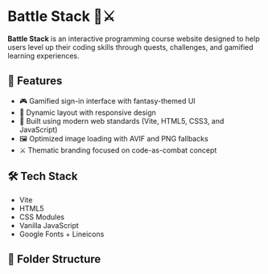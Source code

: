 # Battle Stack 🧠⚔️

**Battle Stack** is an interactive programming course website designed to help users level up their coding skills through quests, challenges, and gamified learning experiences.

## 🚀 Features

- 🎮 Gamified sign-in interface with fantasy-themed UI
- 🧩 Dynamic layout with responsive design
- 🧠 Built using modern web standards (Vite, HTML5, CSS3, and JavaScript)
- 🖼 Optimized image loading with AVIF and PNG fallbacks
- ⚔️ Thematic branding focused on code-as-combat concept

## 🛠 Tech Stack

- Vite
- HTML5
- CSS Modules
- Vanilla JavaScript
- Google Fonts + Lineicons

## 📂 Folder Structure
